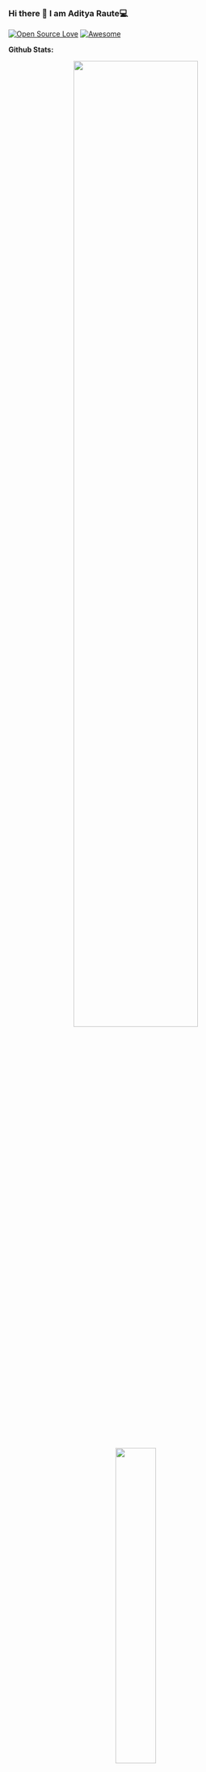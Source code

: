 ### Hi there 👋 I am  Aditya Raute💻

<!-- [![Lines of code](https://img.shields.io/badge/From%20Hello%20World%20I've%20written-4124786%20Lines%20of%20code-blue)](#) -->
[![Open Source Love](https://badges.frapsoft.com/os/v2/open-source.svg?v=103)](#) 
[![Awesome](https://cdn.rawgit.com/sindresorhus/awesome/d7305f38d29fed78fa85652e3a63e154dd8e8829/media/badge.svg)](#)


 


<!-- ### About me: 🤗😀 

 dumbcoder7 Write it Yourself
 
 -->


**Github Stats:**
<p align="center">
  <img width="70%" src="https://github-readme-stats.vercel.app/api?username=adityaraute&show_icons=true&theme=dracula&count_private=true" />
</p>

<p align = "center">
  <img width="40%" src="https://github-readme-stats.vercel.app/api/top-langs/?username=adityaraute&theme=dracula" />
</p>

<p align="center"> 
  <img width="70%" src="https://github-readme-streak-stats.herokuapp.com/?user=adityaraute&theme=dracula" />
</p>


Feel free to reach out about issues in any project you find.

##### Find me here:


<p align = "center">

<a href="https://www.linkedin.com/in/adityaraute">
  <img align="center" alt="LinkedIn" width="40px" margin="20px" src="https://cdn.jsdelivr.net/npm/simple-icons@v3/icons/linkedin.svg" />
</a>
<a href="https://medium.com/@rauteaditya799">
  <img align="center" alt="Medium" width="40px"  margin="10px" src="https://cdn.jsdelivr.net/npm/simple-icons@v3/icons/medium.svg" />
</a>
 </p>


##### *Thanks for visiting*

<!--


- 🔭 I’m currently working on ...
- 🌱 I’m currently learning ...
- 👯 I’m looking to collaborate on ...
- 🤔 I’m looking for help with ...
- 💬 Ask me about ...
- 📫 How to reach me: ...
- 😄 Pronouns: ...
- ⚡ Fun fact: ...
-->


